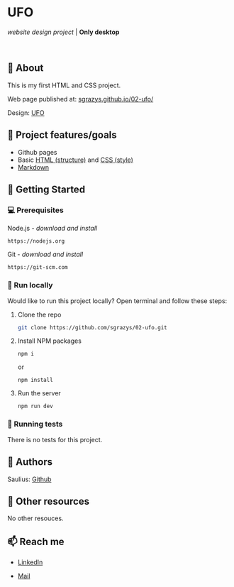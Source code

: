 
# UFO

_website design project_  | **Only desktop**

<br>

## 🌟 About

This is my first HTML and CSS project.

Web page published at: [sgrazys.github.io/02-ufo/](https://sgrazys.github.io/02-ufo/)

Design: [UFO](./img/design.jpg)

## 🎯 Project features/goals

-   Github pages
-   Basic [HTML (structure)](https://www.w3schools.com/TAGS/default.asp) and [CSS (style)](https://www.w3schools.com/html/html_css.asp)
-   [Markdown](https://docs.github.com/en/get-started/writing-on-github/getting-started-with-writing-and-formatting-on-github/basic-writing-and-formatting-syntax)

## 🧰 Getting Started

### 💻 Prerequisites

Node.js - _download and install_

```
https://nodejs.org
```

Git - _download and install_

```
https://git-scm.com
```

### 🏃 Run locally

Would like to run this project locally? Open terminal and follow these steps:

1. Clone the repo
    ```sh
    git clone https://github.com/sgrazys/02-ufo.git
    ```
2. Install NPM packages
    ```
    npm i
    ```
    or
    ```
    npm install
    ```
3. Run the server
    ```
    npm run dev
    ```

### 🧪 Running tests

There is no tests for this project.

## 🥸 Authors

Saulius: [Github](https://github.com/sgrazys)

## 🔗 Other resources

No other resouces.

## 📫 Reach me
- [LinkedIn](https://www.linkedin.com/in/saulius-grazys/)

- [Mail](mailto:s.grazys@gmail.com)